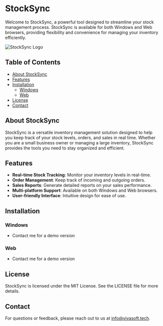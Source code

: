 # StockSync

Welcome to StockSync, a powerful tool designed to streamline your stock management process. StockSync is available for both Windows and Web browsers, providing flexibility and convenience for managing your inventory efficiently.

![StockSync Logo](path/to/logo.png)

## Table of Contents
- [About StockSync](#about-stocksync)
- [Features](#features)
- [Installation](#installation)
  - [Windows](#windows)
  - [Web](#web)
- [License](#license)
- [Contact](#contact)

## About StockSync

StockSync is a versatile inventory management solution designed to help you keep track of your stock levels, orders, and sales in real time. Whether you are a small business owner or managing a large inventory, StockSync provides the tools you need to stay organized and efficient.

## Features

- **Real-time Stock Tracking**: Monitor your inventory levels in real-time.
- **Order Management**: Keep track of incoming and outgoing orders.
- **Sales Reports**: Generate detailed reports on your sales performance.
- **Multi-platform Support**: Available on both Windows and Web browsers.
- **User-friendly Interface**: Intuitive design for ease of use.

## Installation

### Windows
- Contact me for a demo version

### Web
- Contact me for a demo version

## License

StockSync is licensed under the MIT License. See the LICENSE file for more details.

## Contact

For questions or feedback, please reach out to us at info@vivasoft.tech.
